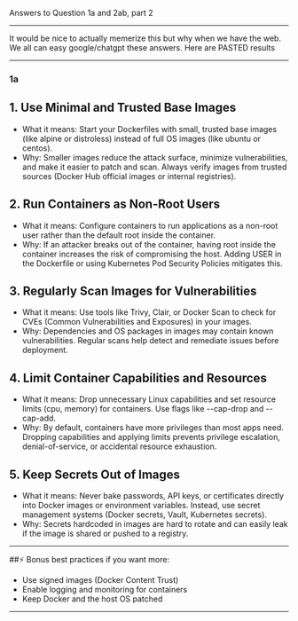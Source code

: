 Answers to Question 1a and 2ab, part 2

---
It would be nice to actually memerize this but why when we have the web.  We all can easy google/chatgpt these answers.  Here are PASTED results

---
### 1a
## 1. Use Minimal and Trusted Base Images
- What it means: Start your Dockerfiles with small, trusted base images (like alpine or distroless) instead of full OS images (like ubuntu or centos).
- Why: Smaller images reduce the attack surface, minimize vulnerabilities, and make it easier to patch and scan. Always verify images from trusted sources (Docker Hub official images or internal registries).
## 2. Run Containers as Non-Root Users
- What it means: Configure containers to run applications as a non-root user rather than the default root inside the container.
- Why: If an attacker breaks out of the container, having root inside the container increases the risk of compromising the host. Adding USER in the Dockerfile or using Kubernetes Pod Security Policies mitigates this.
## 3. Regularly Scan Images for Vulnerabilities
- What it means: Use tools like Trivy, Clair, or Docker Scan to check for CVEs (Common Vulnerabilities and Exposures) in your images.
- Why: Dependencies and OS packages in images may contain known vulnerabilities. Regular scans help detect and remediate issues before deployment.
## 4. Limit Container Capabilities and Resources
- What it means: Drop unnecessary Linux capabilities and set resource limits (cpu, memory) for containers. Use flags like --cap-drop and --cap-add.
- Why: By default, containers have more privileges than most apps need. Dropping capabilities and applying limits prevents privilege escalation, denial-of-service, or accidental resource exhaustion.
## 5. Keep Secrets Out of Images
- What it means: Never bake passwords, API keys, or certificates directly into Docker images or environment variables. Instead, use secret management systems (Docker secrets, Vault, Kubernetes secrets).
- Why: Secrets hardcoded in images are hard to rotate and can easily leak if the image is shared or pushed to a registry.
---
##⚡ Bonus best practices if you want more:
- Use signed images (Docker Content Trust)
- Enable logging and monitoring for containers
- Keep Docker and the host OS patched
---
